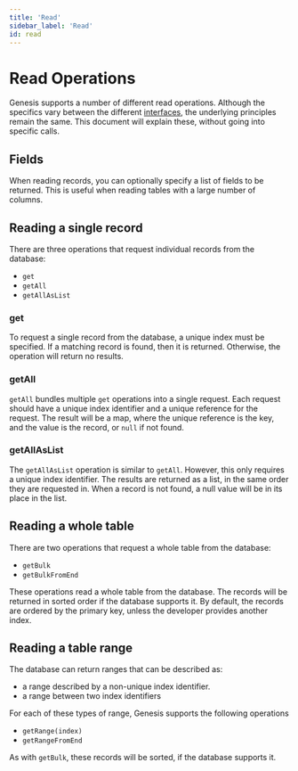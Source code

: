 ```yaml
---
title: 'Read'
sidebar_label: 'Read'
id: read
---
```


Read Operations
===============

Genesis supports a number of different read operations. Although the specifics vary between the different [interfaces](/database/types-of-api/), the underlying principles remain the same. This document will explain these, without going into specific calls.

Fields[​](/database/database-concepts/read/#fieldsdirect-link-to-heading)
----------------------------------------------------------------------------------------------------------------------------------------

When reading records, you can optionally specify a list of fields to be returned. This is useful when reading tables with a large number of columns.

Reading a single record[​](/database/database-concepts/read/#reading-a-single-recorddirect-link-to-heading)
--------------------------------------------------------------------------------------------------------------------------------------------------------------------------

There are three operations that request individual records from the database:

-   `get`
-   `getAll`
-   `getAllAsList`

### get[​](/database/database-concepts/read/#getdirect-link-to-heading)

To request a single record from the database, a unique index must be specified. If a matching record is found, then it is returned. Otherwise, the operation will return no results.

### getAll[​](/database/database-concepts/read/#getalldirect-link-to-heading)

`getAll` bundles multiple `get` operations into a single request. Each request should have a unique index identifier and a unique reference for the request. The result will be a map, where the unique reference is the key, and the value is the record, or `null` if not found.

### getAllAsList[​](/database/database-concepts/read/#getallaslistdirect-link-to-heading)

The `getAllAsList` operation is similar to `getAll`. However, this only requires a unique index identifier. The results are returned as a list, in the same order they are requested in. When a record is not found, a null value will be in its place in the list.

Reading a whole table[​](/database/database-concepts/read/#reading-a-whole-tabledirect-link-to-heading)
----------------------------------------------------------------------------------------------------------------------------------------------------------------------

There are two operations that request a whole table from the database:

-   `getBulk`
-   `getBulkFromEnd`

These operations read a whole table from the database. The records will be returned in sorted order if the database supports it. By default, the records are ordered by the primary key, unless the developer provides another index.

Reading a table range[​](/database/database-concepts/read/#reading-a-table-rangedirect-link-to-heading)
----------------------------------------------------------------------------------------------------------------------------------------------------------------------

The database can return ranges that can be described as:

-   a range described by a non-unique index identifier.
-   a range between two index identifiers

For each of these types of range, Genesis supports the following operations

-   `getRange(index)`
-   `getRangeFromEnd`

As with `getBulk`, these records will be sorted, if the database supports it.